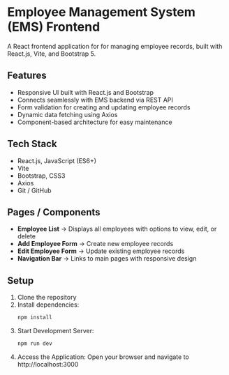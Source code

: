 # Employee Management System (EMS) Frontend

A React frontend application for for managing employee records, built with React.js, Vite, and Bootstrap 5.

## Features
- Responsive UI built with React.js and Bootstrap
- Connects seamlessly with EMS backend via REST API
- Form validation for creating and updating employee records
- Dynamic data fetching using Axios
- Component-based architecture for easy maintenance

## Tech Stack
- React.js, JavaScript (ES6+)
- Vite
- Bootstrap, CSS3
- Axios
- Git / GitHub

## Pages / Components
- **Employee List** → Displays all employees with options to view, edit, or delete  
- **Add Employee Form** → Create new employee records  
- **Edit Employee Form** → Update existing employee records  
- **Navigation Bar** → Links to main pages with responsive design  

## Setup
1. Clone the repository  
2. Install dependencies:  
   ```bash
   npm install
   ```
3. Start Development Server:
   ```bash
   npm run dev
   ```
4. Access the Application: Open your browser and navigate to http://localhost:3000
